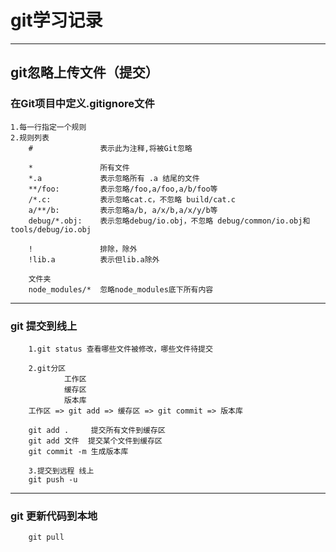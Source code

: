 # git学习记录

----
## git忽略上传文件（提交）

### 在Git项目中定义.gitignore文件
    1.每一行指定一个规则
    2.规则列表
        #               表示此为注释,将被Git忽略

        *               所有文件
        *.a             表示忽略所有 .a 结尾的文件
        **/foo:         表示忽略/foo,a/foo,a/b/foo等
        /*.c:           表示忽略cat.c，不忽略 build/cat.c
        a/**/b:         表示忽略a/b, a/x/b,a/x/y/b等
        debug/*.obj:    表示忽略debug/io.obj，不忽略 debug/common/io.obj和tools/debug/io.obj

        !               排除，除外
        !lib.a          表示但lib.a除外  

        文件夹
        node_modules/*  忽略node_modules底下所有内容
        
----
### git 提交到线上
        1.git status 查看哪些文件被修改，哪些文件待提交
        
        2.git分区
                工作区
                缓存区
                版本库
        工作区 => git add => 缓存区 => git commit => 版本库

        git add .     提交所有文件到缓存区
        git add 文件  提交某个文件到缓存区
        git commit -m 生成版本库

        3.提交到远程 线上
        git push -u

----
### git 更新代码到本地
        git pull
